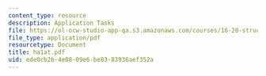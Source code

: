 ```yaml
---
content_type: resource
description: Application Tasks
file: https://ol-ocw-studio-app-qa.s3.amazonaws.com/courses/16-20-structural-mechanics-fall-2002/ede0cb2b4e0809e6be8383936aef352a_ha1at.pdf
file_type: application/pdf
resourcetype: Document
title: ha1at.pdf
uid: ede0cb2b-4e08-09e6-be83-83936aef352a
---
```

